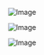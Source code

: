 ![Image](https://github.com/user-attachments/assets/0c4159d5-9820-47d0-908a-47282b67c250)

![Image](https://github.com/user-attachments/assets/4d7b388c-2e31-48c0-9d23-2a30132ed282)

![Image](https://github.com/user-attachments/assets/40f7e665-64d0-4071-9c9f-bdb330810120)






